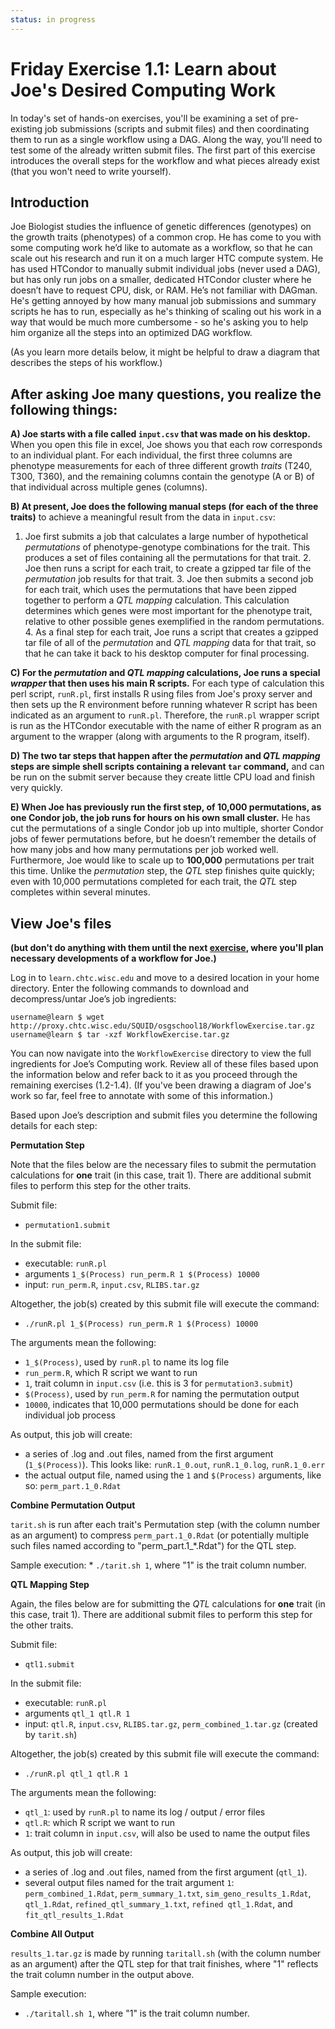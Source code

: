 ```yaml
---
status: in progress
---
```


<style type="text/css"> pre em { font-style: normal; background-color: yellow; } pre strong { font-style: normal; font-weight: bold; color: \#008; } </style>

Friday Exercise 1.1: Learn about Joe's Desired Computing Work
=============================================================

In today's set of hands-on exercises, you'll be examining a set of pre-existing job submissions (scripts and submit files) and then coordinating them to run as a single workflow using a DAG. Along the way, you'll need to test some of the already written submit files. The first part of this exercise introduces the overall steps for the workflow and what pieces already exist (that you won't need to write yourself).

Introduction
------------

Joe Biologist studies the influence of genetic differences (genotypes) on the growth traits (phenotypes) of a common crop. He has come to you with some computing work he’d like to automate as a workflow, so that he can scale out his research and run it on a much larger HTC compute system. He has used HTCondor to manually submit individual jobs (never used a DAG), but has only run jobs on a smaller, dedicated HTCondor cluster where he doesn’t have to request CPU, disk, or RAM. He’s not familiar with DAGman. He's getting annoyed by how many manual job submissions and summary scripts he has to run, especially as he's thinking of scaling out his work in a way that would be much more cumbersome - so he's asking you to help him organize all the steps into an optimized DAG workflow.

(As you learn more details below, it might be helpful to draw a diagram that describes the steps of his workflow.)

After asking Joe many questions, you realize the following things:
------------------------------------------------------------------

**A) Joe starts with a file called `input.csv` that was made on his desktop.** When you open this file in excel, Joe shows you that each row corresponds to an individual plant. For each individual, the first three columns are phenotype measurements for each of three different growth *traits* (T240, T300, T360), and the remaining columns contain the genotype (A or B) of that individual across multiple genes (columns).

**B) At present, Joe does the following manual steps (for each of the three traits)** to achieve a meaningful result from the data in `input.csv`:

1.  Joe first submits a job that calculates a large number of hypothetical *permutations* of phenotype-genotype combinations for the trait. This produces a set of files containing all the permutations for that trait. 2. Joe then runs a script for each trait, to create a gzipped tar file of the *permutation* job results for that trait. 3. Joe then submits a second job for each trait, which uses the permutations that have been zipped together to perform a *QTL mapping* calculation. This calculation determines which genes were most important for the phenotype trait, relative to other possible genes exemplified in the random permutations. 4. As a final step for each trait, Joe runs a script that creates a gzipped tar file of all of the *permutation* and *QTL mapping* data for that trait, so that he can take it back to his desktop computer for final processing.

**C) For the *permutation* and *QTL mapping* calculations, Joe runs a special *wrapper* that then uses his main R scripts.** For each type of calculation this perl script, `runR.pl`, first installs R using files from Joe's proxy server and then sets up the R environment before running whatever R script has been indicated as an argument to `runR.pl`. Therefore, the `runR.pl` wrapper script is run as the HTCondor executable with the name of either R program as an argument to the wrapper (along with arguments to the R program, itself).

**D) The two tar steps that happen after the *permutation* and *QTL mapping* steps are simple shell scripts containing a relevant `tar` command,** and can be run on the submit server because they create little CPU load and finish very quickly.

**E) When Joe has previously run the first step, of 10,000 permutations, as one Condor job, the job runs for hours on his own small cluster.** He has cut the permutations of a single Condor job up into multiple, shorter Condor jobs of fewer permutations before, but he doesn’t remember the details of how many jobs and how many permutations per job worked well. Furthermore, Joe would like to scale up to **100,000** permutations per trait this time. Unlike the *permutation* step, the *QTL* step finishes quite quickly; even with 10,000 permutations completed for each trait, the *QTL* step completes within several minutes.

View Joe's files
----------------

**(but don't do anything with them until the next [exercise](part1-ex2-plan-workflow.md), where you'll plan necessary developments of a workflow for Joe.)**

Log in to `learn.chtc.wisc.edu` and move to a desired location in your home directory. Enter the following commands to download and decompress/untar Joe’s job ingredients:

```console
username@learn $ wget http://proxy.chtc.wisc.edu/SQUID/osgschool18/WorkflowExercise.tar.gz
username@learn $ tar -xzf WorkflowExercise.tar.gz
```

You can now navigate into the `WorkflowExercise` directory to view the full ingredients for Joe’s Computing work. Review all of these files based upon the information below and refer back to it as you proceed through the remaining exercises (1.2-1.4). (If you've been drawing a diagram of Joe's work so far, feel free to annotate with some of this information.)

Based upon Joe’s description and submit files you determine the following details for each step:

**Permutation Step**

Note that the files below are the necessary files to submit the permutation calculations for **one** trait (in this case, trait 1). There are additional submit files to perform this step for the other traits.

Submit file:

-   `permutation1.submit`

In the submit file:

-   executable: `runR.pl`
-   arguments `1_$(Process) run_perm.R 1 $(Process) 10000`
-   input: `run_perm.R`, `input.csv`, `RLIBS.tar.gz`

Altogether, the job(s) created by this submit file will execute the command:

-   `./runR.pl 1_$(Process) run_perm.R 1 $(Process) 10000`

The arguments mean the following:

-   `1_$(Process)`, used by `runR.pl` to name its log file
-   `run_perm.R`, which R script we want to run
-   `1`, trait column in `input.csv` (i.e. this is 3 for `permutation3.submit`)
-   `$(Process)`, used by `run_perm.R` for naming the permutation output
-   `10000`, indicates that 10,000 permutations should be done for each individual job process

As output, this job will create:

-   a series of .log and .out files, named from the first argument (`1_$(Process)`). This looks like: `runR.1_0.out`, `runR.1_0.log`, `runR.1_0.err`
-   the actual output file, named using the `1` and `$(Process)` arguments, like so: `perm_part.1_0.Rdat`

**Combine Permutation Output**

`tarit.sh` is run after each trait's Permutation step (with the column number as an argument) to compress `perm_part.1_0.Rdat` (or potentially multiple such files named according to "perm\_part.1\_\*.Rdat") for the QTL step.

Sample execution: \* `./tarit.sh 1`, where "1" is the trait column number.

**QTL Mapping Step**

Again, the files below are for submitting the *QTL* calculations for **one** trait (in this case, trait 1). There are additional submit files to perform this step for the other traits.

Submit file:

-   `qtl1.submit`

In the submit file:

-   executable: `runR.pl`
-   arguments `qtl_1 qtl.R 1`
-   input: `qtl.R`, `input.csv`, `RLIBS.tar.gz`, `perm_combined_1.tar.gz` (created by `tarit.sh`)

Altogether, the job(s) created by this submit file will execute the command:

-   `./runR.pl qtl_1 qtl.R 1`

The arguments mean the following:

-   `qtl_1`: used by `runR.pl` to name its log / output / error files
-   `qtl.R`: which R script we want to run
-   `1`: trait column in `input.csv`, will also be used to name the output files

As output, this job will create:

-   a series of .log and .out files, named from the first argument (`qtl_1`).
-   several output files named for the trait argument `1`: `perm_combined_1.Rdat`, `perm_summary_1.txt`, `sim_geno_results_1.Rdat`, `qtl_1.Rdat`, `refined_qtl_summary_1.txt`, `refined qtl_1.Rdat`, and `fit_qtl_results_1.Rdat`

**Combine All Output**

`results_1.tar.gz` is made by running `taritall.sh` (with the column number as an argument) after the QTL step for that trait finishes, where "1" reflects the trait column number in the output above.

Sample execution:

-   `./taritall.sh 1`, where "1" is the trait column number.


